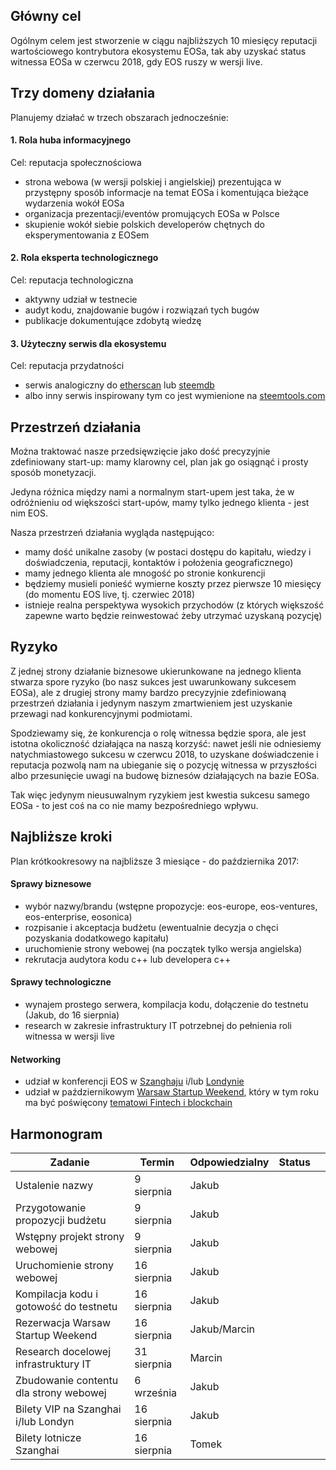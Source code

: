 ## Główny cel

Ogólnym celem jest stworzenie w ciągu najbliższych 10 miesięcy reputacji wartościowego kontrybutora ekosystemu EOSa, tak aby uzyskać status witnessa EOSa w czerwcu 2018, gdy EOS ruszy w wersji live.

## Trzy domeny działania

Planujemy działać w trzech obszarach jednocześnie:

#### 1. Rola huba informacyjnego

Cel: reputacja społecznościowa

- strona webowa (w wersji polskiej i angielskiej) prezentująca w przystępny sposób informacje na temat EOSa i komentująca bieżące wydarzenia wokół EOSa
- organizacja prezentacji/eventów promujących EOSa w Polsce
- skupienie wokół siebie polskich developerów chętnych do eksperymentowania z EOSem

#### 2. Rola eksperta technologicznego

Cel: reputacja technologiczna

- aktywny udział w testnecie
- audyt kodu, znajdowanie bugów i rozwiązań tych bugów
- publikacje dokumentujące zdobytą wiedzę

#### 3. Użyteczny serwis dla ekosystemu

Cel: reputacja przydatności

- serwis analogiczny do [etherscan](https://etherscan.io/) lub [steemdb](https://steemdb.com/)
- albo inny serwis inspirowany tym co jest wymienione na [steemtools.com](http://steemtools.com/)

## Przestrzeń działania

Można traktować nasze przedsięwzięcie jako dość precyzyjnie zdefiniowany start-up: mamy klarowny cel, plan jak go osiągnąć i prosty sposób monetyzacji.

Jedyna różnica między nami a normalnym start-upem jest taka, że w odróżnieniu od większości start-upów, mamy tylko jednego klienta - jest nim EOS.

Nasza przestrzeń działania wygląda następująco:

- mamy dość unikalne zasoby (w postaci dostępu do kapitału, wiedzy i doświadczenia, reputacji, kontaktów i położenia geograficznego)
- mamy jednego klienta ale mnogość po stronie konkurencji
- będziemy musieli ponieść wymierne koszty przez pierwsze 10 miesięcy (do momentu EOS live, tj. czerwiec 2018)
- istnieje realna perspektywa wysokich przychodów (z których większość zapewne warto będzie reinwestować żeby utrzymać uzyskaną pozycję)

## Ryzyko

Z jednej strony działanie biznesowe ukierunkowane na jednego klienta stwarza spore ryzyko (bo nasz sukces jest uwarunkowany sukcesem EOSa), ale z drugiej strony mamy bardzo precyzyjnie zdefiniowaną przestrzeń działania i jedynym naszym zmartwieniem jest uzyskanie przewagi nad konkurencyjnymi podmiotami.

Spodziewamy się, że konkurencja o rolę witnessa będzie spora, ale jest istotna okoliczność działająca na naszą korzyść: nawet jeśli nie odniesiemy natychmiastowego sukcesu w czerwcu 2018, to uzyskane doświadczenie i reputacja pozwolą nam na ubieganie się o pozycję witnessa w przyszłości albo przesunięcie uwagi na budowę biznesów działających na bazie EOSa.  

Tak więc jedynym nieusuwalnym ryzykiem jest kwestia sukcesu samego EOSa - to jest coś na co nie mamy bezpośredniego wpływu.

## Najbliższe kroki

 Plan krótkookresowy na najbliższe 3 miesiące - do października 2017:

#### Sprawy biznesowe

- wybór nazwy/brandu (wstępne propozycje: eos-europe, eos-ventures, eos-enterprise, eosonica)
- rozpisanie i akceptacja budżetu (ewentualnie decyzja o chęci pozyskania dodatkowego kapitału)
- uruchomienie strony webowej (na początek tylko wersja angielska)
- rekrutacja audytora kodu c++ lub developera c++

#### Sprawy technologiczne

- wynajem prostego serwera, kompilacja kodu, dołączenie do testnetu (Jakub, do 16 sierpnia)
- research w zakresie infrastruktury IT potrzebnej do pełnienia roli witnessa w wersji live

#### Networking

- udział w konferencji EOS w [Szanghaju](http://blockchainlabs.org/summit2017/en/index_en.html) i/lub [Londynie](https://blockchainlive.com/adopter-agenda/)
- udział w październikowym  [Warsaw Startup Weekend](http://swwaw.com/), który w tym roku ma być poświęcony [tematowi Fintech i blockchain](https://www.facebook.com/StartupWeekendWarsaw/?hc_ref=ARQ3SlBsXfmfHyXozIEvzHnzrnEm74CqOhhLeKjB9ZtSzTJBohO4GeH75j7Krx4Txcc&fref=nf)

## Harmonogram

| Zadanie                                | Termin      | Odpowiedzialny | Status |      |
| -------------------------------------- | ----------- | -------------- | ------ | ---- |
| Ustalenie nazwy                        | 9 sierpnia  | Jakub          |        |      |
| Przygotowanie propozycji budżetu       | 9 sierpnia  | Jakub          |        |      |
| Wstępny projekt strony webowej         | 9 sierpnia  | Jakub          |        |      |
| Uruchomienie strony webowej            | 16 sierpnia | Jakub          |        |      |
| Kompilacja kodu i gotowość do testnetu | 16 sierpnia | Jakub          |        |      |
| Rezerwacja Warsaw Startup Weekend      | 16 sierpnia | Jakub/Marcin   |        |      |
| Research docelowej infrastruktury IT   | 31 sierpnia | Marcin         |        |      |
| Zbudowanie contentu dla strony webowej | 6 września  | Jakub          |        |      |
| Bilety VIP na Szanghai i/lub Londyn    | 16 sierpnia | Jakub          |        |      |
| Bilety lotnicze Szanghai               | 16 sierpnia | Tomek          |        |      |